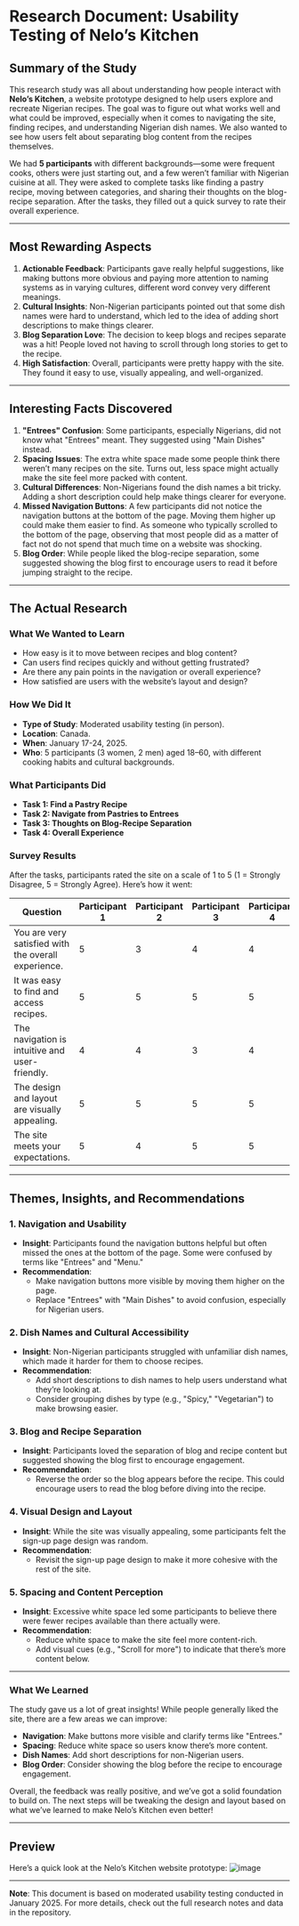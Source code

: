 # Research Document: Usability Testing of Nelo’s Kitchen

## Summary of the Study
This research study was all about understanding how people interact with **Nelo’s Kitchen**, a website prototype designed to help users explore and recreate Nigerian recipes. The goal was to figure out what works well and what could be improved, especially when it comes to navigating the site, finding recipes, and understanding Nigerian dish names. We also wanted to see how users felt about separating blog content from the recipes themselves.

We had **5 participants** with different backgrounds—some were frequent cooks, others were just starting out, and a few weren’t familiar with Nigerian cuisine at all. They were asked to complete tasks like finding a pastry recipe, moving between categories, and sharing their thoughts on the blog-recipe separation. After the tasks, they filled out a quick survey to rate their overall experience.

---

## Most Rewarding Aspects
1. **Actionable Feedback**: Participants gave really helpful suggestions, like making buttons more obvious and paying more attention to naming systems as in varying cultures, different word convey very different meanings.
2. **Cultural Insights**: Non-Nigerian participants pointed out that some dish names were hard to understand, which led to the idea of adding short descriptions to make things clearer.
3. **Blog Separation Love**: The decision to keep blogs and recipes separate was a hit! People loved not having to scroll through long stories to get to the recipe.
4. **High Satisfaction**: Overall, participants were pretty happy with the site. They found it easy to use, visually appealing, and well-organized.

---

## Interesting Facts Discovered
1. **"Entrees" Confusion**: Some participants, especially Nigerians, did not know what "Entrees" meant. They suggested using "Main Dishes" instead.
2. **Spacing Issues**: The extra white space made some people think there weren’t many recipes on the site. Turns out, less space might actually make the site feel more packed with content.
3. **Cultural Differences**: Non-Nigerians found the dish names a bit tricky. Adding a short description could help make things clearer for everyone.
4. **Missed Navigation Buttons**: A few participants did not notice the navigation buttons at the bottom of the page. Moving them higher up could make them easier to find. As someone who typically scrolled to the bottom of the page, observing that most people did as a matter of fact not do not spend that much time on a website was shocking. 
5. **Blog Order**: While people liked the blog-recipe separation, some suggested showing the blog first to encourage users to read it before jumping straight to the recipe.

---

## The Actual Research

### What We Wanted to Learn
- How easy is it to move between recipes and blog content?
- Can users find recipes quickly and without getting frustrated?
- Are there any pain points in the navigation or overall experience?
- How satisfied are users with the website’s layout and design?

### How We Did It
- **Type of Study**: Moderated usability testing (in person).
- **Location**: Canada.
- **When**: January 17-24, 2025.
- **Who**: 5 participants (3 women, 2 men) aged 18–60, with different cooking habits and cultural backgrounds.

### What Participants Did
- **Task 1: Find a Pastry Recipe**
- **Task 2: Navigate from Pastries to Entrees**
- **Task 3: Thoughts on Blog-Recipe Separation**
- **Task 4: Overall Experience**

### Survey Results
After the tasks, participants rated the site on a scale of 1 to 5 (1 = Strongly Disagree, 5 = Strongly Agree). Here’s how it went:

| Question | Participant 1 | Participant 2 | Participant 3 | Participant 4 | Participant 5 |
|----------|-------|-------|---------|-------|--------|
| You are very satisfied with the overall experience. | 5 | 3 | 4 | 4 | 5 |
| It was easy to find and access recipes. | 5 | 5 | 5 | 5 | 5 |
| The navigation is intuitive and user-friendly. | 4 | 4 | 3 | 4 | 5 |
| The design and layout are visually appealing. | 5 | 5 | 5 | 5 | 5 |
| The site meets your expectations. | 5 | 4 | 5 | 5 | 5 |

---

## Themes, Insights, and Recommendations

### **1. Navigation and Usability**
- **Insight**: Participants found the navigation buttons helpful but often missed the ones at the bottom of the page. Some were confused by terms like "Entrees" and "Menu."
- **Recommendation**:
  - Make navigation buttons more visible by moving them higher on the page.
  - Replace "Entrees" with "Main Dishes" to avoid confusion, especially for Nigerian users.

### **2. Dish Names and Cultural Accessibility**
- **Insight**: Non-Nigerian participants struggled with unfamiliar dish names, which made it harder for them to choose recipes.
- **Recommendation**:
  - Add short descriptions to dish names to help users understand what they’re looking at.
  - Consider grouping dishes by type (e.g., "Spicy," "Vegetarian") to make browsing easier.

### **3. Blog and Recipe Separation**
- **Insight**: Participants loved the separation of blog and recipe content but suggested showing the blog first to encourage engagement.
- **Recommendation**:
  - Reverse the order so the blog appears before the recipe. This could encourage users to read the blog before diving into the recipe.

### **4. Visual Design and Layout**
- **Insight**: While the site was visually appealing, some participants felt the sign-up page design was random.
- **Recommendation**:
  - Revisit the sign-up page design to make it more cohesive with the rest of the site.

### **5. Spacing and Content Perception**
- **Insight**: Excessive white space led some participants to believe there were fewer recipes available than there actually were.
- **Recommendation**:
  - Reduce white space to make the site feel more content-rich.
  - Add visual cues (e.g., "Scroll for more") to indicate that there’s more content below.

---

### What We Learned
The study gave us a lot of great insights! While people generally liked the site, there are a few areas we can improve:
- **Navigation**: Make buttons more visible and clarify terms like "Entrees."
- **Spacing**: Reduce white space so users know there’s more content.
- **Dish Names**: Add short descriptions for non-Nigerian users.
- **Blog Order**: Consider showing the blog before the recipe to encourage engagement.

Overall, the feedback was really positive, and we’ve got a solid foundation to build on. The next steps will be tweaking the design and layout based on what we’ve learned to make Nelo’s Kitchen even better!

---
## Preview
Here’s a quick look at the Nelo’s Kitchen website prototype:
![image](https://github.com/user-attachments/assets/828306bc-fe8c-4ab2-9811-e5b7d5017cac)

---
**Note**: This document is based on moderated usability testing conducted in January 2025. For more details, check out the full research notes and data in the repository.

